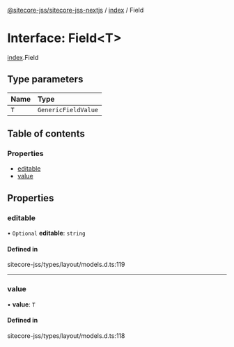 [@sitecore-jss/sitecore-jss-nextjs](../README.md) / [index](../modules/index.md) / Field

# Interface: Field\<T\>

[index](../modules/index.md).Field

## Type parameters

| Name | Type |
| :------ | :------ |
| `T` | `GenericFieldValue` |

## Table of contents

### Properties

- [editable](index.Field.md#editable)
- [value](index.Field.md#value)

## Properties

### editable

• `Optional` **editable**: `string`

#### Defined in

sitecore-jss/types/layout/models.d.ts:119

___

### value

• **value**: `T`

#### Defined in

sitecore-jss/types/layout/models.d.ts:118
